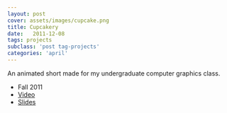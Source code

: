 ```yaml
---
layout: post
cover: assets/images/cupcake.png
title: Cupcakery
date:   2011-12-08
tags: projects
subclass: 'post tag-projects'
categories: 'april'
---
```

An animated short made for my undergraduate computer graphics class.

- Fall 2011
- [Video](files/cupcakery.mp4)
- [Slides](files/cupcakery.pdf)